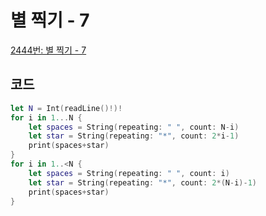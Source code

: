 # 별 찍기 - 7

[2444번: 별 찍기 - 7](https://www.acmicpc.net/problem/2444)

## 코드

```swift
let N = Int(readLine()!)!
for i in 1...N {
    let spaces = String(repeating: " ", count: N-i)
    let star = String(repeating: "*", count: 2*i-1)
    print(spaces+star)
}
for i in 1..<N {
    let spaces = String(repeating: " ", count: i)
    let star = String(repeating: "*", count: 2*(N-i)-1)
    print(spaces+star)
}
```